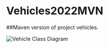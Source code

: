 # Vehicles2022MVN

##Maven version of project vehicles.


![Vehicle Class Diagram](https://github.com/arthursr01/Vehicles2022MVN/blob/master/Untitled%20Diagram.drawio)
